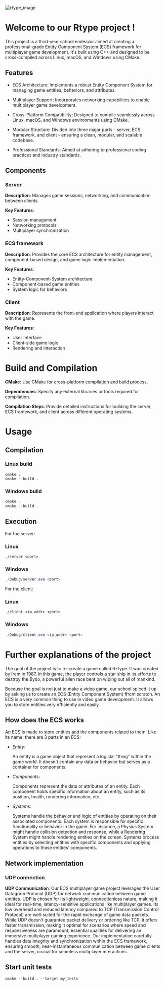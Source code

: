 ![rtype_image](https://fs-prod-cdn.nintendo-europe.com/media/images/10_share_images/games_15/virtual_console_wii_u_7/H2x1_WiiUVC_RType.jpg)

# Welcome to our Rtype project !

This project is a third-year school endeavor aimed at creating a professional-grade Entity Component System (ECS) framework for multiplayer game development. It's built using C++ and designed to be cross-compiled across Linux, macOS, and Windows using CMake.

## Features

- ECS Architecture: Implements a robust Entity Component System for managing game entities, behaviors, and attributes.

- Multiplayer Support: Incorporates networking capabilities to enable multiplayer game development.

- Cross-Platform Compatibility: Designed to compile seamlessly across Linux, macOS, and Windows environments using CMake.

- Modular Structure: Divided into three major parts - server, ECS framework, and client - ensuring a clean, modular, and scalable codebase.

- Professional Standards: Aimed at adhering to professional coding practices and industry standards.

## Components

### Server

**Description**: Manages game sessions, networking, and communication between clients.

**Key Features**:
- Session management
- Networking protocols
- Multiplayer synchronization

### ECS framework

**Description**: Provides the core ECS architecture for entity management, component-based design, and game logic implementation.

**Key Features**:
- Entity-Component-System architecture
- Component-based game entities
- System logic for behaviors

### Client

**Description**: Represents the front-end application where players interact with the game.

**Key Features**:
- User Interface
- Client-side game logic
- Rendering and interaction

# Build and Compilation

**CMake**: Use CMake for cross-platform compilation and build process.

**Dependencies**: Specify any external libraries or tools required for compilation.

**Compilation Steps**: Provide detailed instructions for building the server, ECS framework, and client across different operating systems.

# Usage

## Compilation

### Linux build

```shell
cmake .
cmake --build .
```

### Windows build

```powershell
cmake .
cmake --build .
```

## Execution

For the server:
### Linux

```shell
./server <port>
```

### Windows

```powershell
./Debug/server.exe <port>
```

For the client:

### Linux

```shell
./client <ip_addr> <port>
```

### Windows

```powershell
./Debug/client.exe <ip_addr> <port>
```

# Further explanations of the project

The goal of the project is to re-create a game called R-Type. It was created by [Irem](https://en.wikipedia.org/wiki/Irem) in 1987. In this game, the player controls a star ship in its efforts to destroy the Bydo, a powerful alien race bent on wiping out all of mankind.

Because the goal is not just to make a video game, our school spiced it up by asking us to create an ECS (Entity Component System) ffrom scratch. An ECS is a very common thing to use in video game development. It allows you to store entities very efficiently and easily.

## How does the ECS works

An ECS is made to store entities and the components related to them.
Like its name, there are 3 parts in an ECS:

- *Entity*:

    An entity is a game object that represent a logiclal "thing" within the game world. It doesn't contain any data or behavior but serves as a container for components.

- *Components*:

    Components represent the data or attributes of an entity. Each component holds specific information about an entity, such as its position, health, rendering information, etc.

- *Systems*:

    Systems handle the behavior and logic of entities by operating on their associated components. Each system is responsible for specific functionality or behavior in the game. For instance, a Physics System might handle collision detection and response, while a Rendering System might handle rendering entities on the screen. Systems process entities by selecting entities with specific components and applying operations to those entities' components.

## Network implementation

### UDP connection

**UDP Communication**: Our ECS multiplayer game project leverages the User Datagram Protocol (UDP) for network communication between game entities. UDP is chosen for its lightweight, connectionless nature, making it ideal for real-time, latency-sensitive applications like multiplayer games. Its low overhead and reduced latency compared to TCP (Transmission Control Protocol) are well-suited for the rapid exchange of game data packets. While UDP doesn't guarantee packet delivery or ordering like TCP, it offers faster transmission, making it optimal for scenarios where speed and responsiveness are paramount, essential qualities for delivering an immersive multiplayer gaming experience. Our implementation carefully handles data integrity and synchronization within the ECS framework, ensuring smooth, near-instantaneous communication between game clients and the server, crucial for seamless multiplayer interactions.

## Start unit tests


```shell
cmake --build . --target my_tests
```
